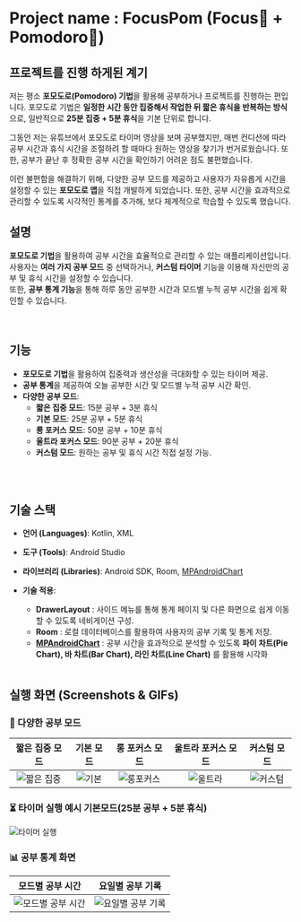 # Project name : FocusPom (Focus🧠 + Pomodoro🍅)

## 프로젝트를 진행 하게된 계기
저는 평소 **포모도로(Pomodoro) 기법**을 활용해 공부하거나 프로젝트를 진행하는 편입니다.
포모도로 기법은 **일정한 시간 동안 집중해서 작업한 뒤 짧은 휴식을 반복하는 방식**으로, 일반적으로 **25분 집중 + 5분 휴식**을 기본 단위로 합니다.

그동안 저는 유튜브에서 포모도로 타이머 영상을 보며 공부했지만, 매번 컨디션에 따라 공부 시간과 휴식 시간을 조절하려 할 때마다 원하는 영상을 찾기가 번거로웠습니다.
또한, 공부가 끝난 후 정확한 공부 시간을 확인하기 어려운 점도 불편했습니다.

이런 불편함을 해결하기 위해, 다양한 공부 모드를 제공하고 사용자가 자유롭게 시간을 설정할 수 있는 **포모도로 앱**을 직접 개발하게 되었습니다.
또한, 공부 시간을 효과적으로 관리할 수 있도록 시각적인 통계를 추가해, 보다 체계적으로 학습할 수 있도록 했습니다.

## 설명
**포모도로 기법**을 활용하여 공부 시간을 효율적으로 관리할 수 있는 애플리케이션입니다.<br>
사용자는 **여러 가지 공부 모드** 중 선택하거나, **커스텀 타이머** 기능을 이용해 자신만의 공부 및 휴식 시간을 설정할 수 있습니다.<br>
또한, **공부 통계 기능**을 통해 하루 동안 공부한 시간과 모드별 누적 공부 시간을 쉽게 확인할 수 있습니다.<br>
<br> <br>

## 기능

- **포모도로 기법**을 활용하여 집중력과 생산성을 극대화할 수 있는 타이머 제공.
- **공부 통계**을 제공하여 오늘 공부한 시간 및 모드별 누적 공부 시간 확인.
- **다양한 공부 모드**:
  - **짧은 집중 모드**: 15분 공부 + 3분 휴식
  - **기본 모드**: 25분 공부 + 5분 휴식
  - **롱 포커스 모드**: 50분 공부 + 10분 휴식
  - **울트라 포커스 모드**: 90분 공부 + 20분 휴식
  - **커스텀 모드**: 원하는 공부 및 휴식 시간 직접 설정 가능.


<br> <br>
## 기술 스택

- **언어 (Languages)**: Kotlin, XML
- **도구 (Tools)**: Android Studio
- **라이브러리 (Libraries)**: Android SDK, Room, [MPAndroidChart](https://github.com/PhilJay/MPAndroidChart)

- **기술 적용**:
  - **DrawerLayout** : 사이드 메뉴를 통해 통계 페이지 및 다른 화면으로 쉽게 이동할 수 있도록 네비게이션 구성.
  - **Room** : 로컬 데이터베이스를 활용하여 사용자의 공부 기록 및 통계 저장.
  - **[MPAndroidChart](https://github.com/PhilJay/MPAndroidChart)** : 공부 시간을 효과적으로 분석할 수 있도록 **파이 차트(Pie Chart), 바 차트(Bar Chart), 라인 차트(Line Chart)** 를 활용해 시각화
<br> <br>


## 실행 화면 (Screenshots & GIFs)

### 📌 다양한 공부 모드
| **짧은 집중 모드** | **기본 모드** | **롱 포커스 모드** | **울트라 포커스 모드** | **커스텀 모드** |
|:-:|:-:|:-:|:-:|:-:|
| ![짧은 집중](스크린샷_짧은모드.png) | ![기본](스크린샷_기본모드.png) | ![롱포커스](스크린샷_롱포커스.png) | ![울트라](스크린샷_울트라포커스.png) | ![커스텀](스크린샷_커스텀.png) |

### ⏳ 타이머 실행 예시 기본모드(25분 공부 + 5분 휴식)
![타이머 실행](타이머_실행.gif)

### 📊 공부 통계 화면
| **모드별 공부 시간** | **요일별 공부 기록** |
|:-:|:-:|
| ![모드별 공부 시간](스크린샷_모드별공부.png) | ![요일별 공부 기록](스크린샷_요일별공부.png) |




